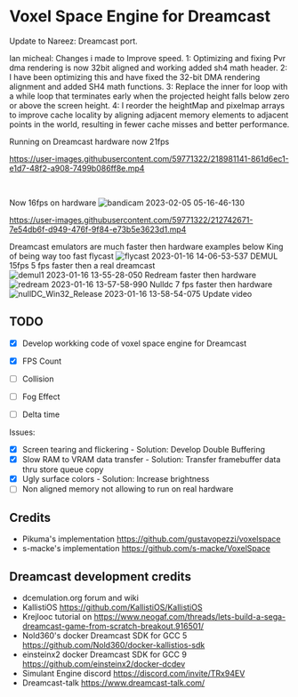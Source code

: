 # Voxel Space Engine for Dreamcast
Update to Nareez: Dreamcast port.

Ian micheal: Changes i made to Improve speed.
1: Optimizing and fixing Pvr dma rendering is now 32bit aligned and working added sh4 math header.
2: I have been optimizing this and have fixed the 32-bit DMA rendering alignment and added SH4 math functions.
3: Replace the inner for loop with a while loop that terminates early when the projected height falls below zero or above the screen height.
4: I reorder the heightMap and pixelmap arrays to improve cache locality by aligning adjacent memory elements to adjacent points in the world, resulting in fewer cache misses and better performance.


Running on Dreamcast hardware now 21fps

https://user-images.githubusercontent.com/59771322/218981141-861d6ec1-e1d7-48f2-a908-7499b086ff8e.mp4


         



























Now 16fps on hardware 
![bandicam 2023-02-05 05-16-46-130](https://user-images.githubusercontent.com/59771322/216813317-a3fb3c31-c8cd-4324-8c95-ebef077d9653.jpg)

https://user-images.githubusercontent.com/59771322/212742671-7e54db6f-d949-476f-9f84-e73b5e3623d1.mp4

Dreamcast emulators are much faster then hardware examples below
King of being way too fast flycast
![flycast 2023-01-16 14-06-53-537](https://user-images.githubusercontent.com/59771322/212750682-476e49ea-c645-4721-9b84-62f439ac361f.jpg)
DEMUL 15fps 5 fps faster then a real dreamcast
![demul1 2023-01-16 13-55-28-050](https://user-images.githubusercontent.com/59771322/212748971-f5a3005c-5d03-4402-b330-2e579d5742bd.jpg)
Redream faster then hardware
![redream 2023-01-16 13-57-58-990](https://user-images.githubusercontent.com/59771322/212749154-8d3e3ff2-5ecb-42ce-926f-334d9e226ef4.jpg)
Nulldc 7 fps faster then hardware
![nullDC_Win32_Release 2023-01-16 13-58-54-075](https://user-images.githubusercontent.com/59771322/212749305-64959318-1136-4c52-951e-a3e8a72e1da0.jpg)
Update video






## TODO

- [x] Develop workking code of voxel space engine for Dreamcast
- [x] FPS Count
- [ ] Collision




- [ ] Fog Effect
- [ ] Delta time

Issues:
- [x] Screen tearing and flickering - Solution: Develop Double Buffering
- [x] Slow RAM to VRAM data transfer - Solution: Transfer framebuffer data thru store queue copy
- [x] Ugly surface colors - Solution: Increase brightness
- [ ] Non aligned memory not allowing to run on real hardware

## Credits
* Pikuma's implementation https://github.com/gustavopezzi/voxelspace
* s-macke's implementation https://github.com/s-macke/VoxelSpace

## Dreamcast development credits
* dcemulation.org forum and wiki
* KallistiOS https://github.com/KallistiOS/KallistiOS
* Krejlooc tutorial on https://www.neogaf.com/threads/lets-build-a-sega-dreamcast-game-from-scratch-breakout.916501/
* Nold360's docker Dreamcast SDK for GCC 5 https://github.com/Nold360/docker-kallistios-sdk
* einsteinx2 docker Dreamcast SDK for GCC 9 https://github.com/einsteinx2/docker-dcdev
* Simulant Engine discord https://discord.com/invite/TRx94EV
* Dreamcast-talk https://www.dreamcast-talk.com/
